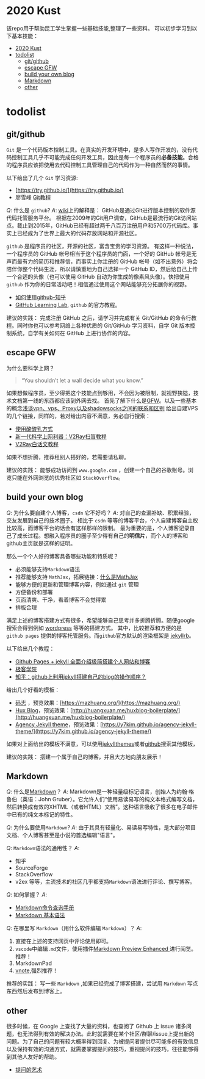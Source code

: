 # 2020 Kust
该repo用于帮助昆工学生掌握一些基础技能,整理了一些资料。
可以初步学习到以下基本技能：
- [2020 Kust](#2020-kust)
- [todolist](#todolist)
  * [git/github](#git/github)
  * [escape GFW](#escape-GFW)
  * [build your own blog](#build-your-own-blog)
  * [Markdown](#markdown)
  * [other](#other)

# todolist
## git/github
`Git` 是一个代码版本控制工具。在真实的开发环境中，是多人写作开发的，没有代码控制工具几乎不可能完成任何开发工具，因此是每一个程序员的**必备技能**。合格的程序员应该把使用去代码控制工具管理自己的代码作为一种自然而然的事情。

以下给出了几个 `Git` 学习资源:
* [https://try.github.io/](https://try.github.io/)
* 廖雪峰 [Git教程](https://www.liaoxuefeng.com/wiki/0013739516305929606dd18361248578c67b8067c8c017b000)

*Q*: 什么是 `github`?
*A*: [wiki](https://en.wikipedia.org/wiki/GitHub)上的解释是：
GitHub是通过Git进行版本控制的软件源代码托管服务平台。
根据在2009年的Git用户调查，GitHub是最流行的Git访问站点。截止到2015年，GitHub已经有超过两千八百万注册用户和5700万代码库。事实上已经成为了世界上最大的代码存放网站和开源社区。

`github` 是程序员的社区，开源的社区，富含宝贵的学习资源。
有这样一种说法，一个程序员的 GitHub 帐号相当于这个程序员的门面，一个好的 GitHub 帐号是无声而最有力的简历和推荐信，而事实上你注册的 GitHub 帐号（如不出意外）将会陪伴你整个代码生涯，所以请慎重地为自己选择一个 GitHub ID，然后给自己上传一个合适的头像（也可以使用 GitHub 自动为你生成的像素风头像）。快把使用 `github` 作为你的日常活动吧！相信通过使用这个网站能够充分拓展你的视野。

* [如何使用github-知乎](https://www.zhihu.com/question/20070065)
* [GitHub Learning Lab](https://lab.github.com/), `github` 的官方教程。

建议的实践：
完成注册 GitHub 之后，请学习并完成有关 Git/GitHub 的命令行教程。同时你也可以参考网络上各种优质的 Git/GitHub 学习资料，自学 Git 版本控制系统，自学有关如何在 GitHub 上进行协作的内容。

## escape GFW
为什么要科学上网？
> “You shouldn’t let a wall decide what you know.”

如果想做程序员，至少得把这个技能点到够用，不会因为被限制，就视野狭隘，技术文档第一线的东西都应该到外网去找。
首先了解下什么是[GFW](https://zh.wikipedia.org/wiki/防火长城)。以及一些基本的概念[浅谈vpn、vps、Proxy以及shadowsocks之间的联系和区别](https://medium.com/@thomas_summon/浅谈vpn-vps-proxy以及shadowsocks之间的联系和区别-b0198f92db1b)
给出自建VPS的几个链接，同样的，若对给出内容不满意，务必自行搜索：
* [使用酸酸乳方式](https://beiyuan.me/over-the-wall-2/)
* [新一代科学上网利器：V2Ray扫盲教程](http://blog.whiterabbitxyj.com/2018/08/31/V2Ray/)
* [V2Ray白话文教程](https://toutyrater.github.io/)

如果不想折腾，推荐租别人搭好的，若需要请私聊。

建议的实践：
能够成功访问到 `www.google.com` ，创建一个自己的谷歌账号。浏览只能在外网浏览的优秀社区如 `StackOverflow`。

## build your own blog
*Q*: 为什么要自建个人博客，`csdn` 它不好吗？
*A*: 对自己的查漏补缺、积累经验，交友发展到自己的技术圈子。
相比于 `csdn` 等等的博客平台，个人自建博客自主权比较高，而博客平台的话会有这样那样的限制。
最为重要的是，个人博客记录自己了成长过程。想融入程序员的圈子至少得有自己的**明信片**，而个人的博客和github主页就是这样的证明。


那么一个个人好的博客具备哪些功能和特质呢？

* 必须能够支持`Markdown`语法
* 推荐能够支持 `MathJax`，拓展链接：[什么是MathJax](http://docs.mathjax.org/en/latest/basic/mathjax.html)
*  能够方便的更新和管理博客内容，例如通过 `git` 管理
* 方便备份和部署
* 页面清爽、干净，看着博客不会觉得累
* 排版合理

满足上述的博客搭建方式有很多，希望能够自己思考并多折腾折腾。随便google搜索会得到例如 [wordpress](https://zhuanlan.zhihu.com/p/91746059) 等等的搭建方式。
其中，比较推荐和方便的是 `github pages` 提供的博客托管服务。而`github`官方默认的渲染框架是 [jekyllrb](https://jekyllrb.com/)。

以下给出几个教程：
* [Github Pages + jekyll 全面介绍极简搭建个人网站和博客 ](https://zhuanlan.zhihu.com/p/51240503)
* [极客学院](https://wiki.jikexueyuan.com/project/jekyll/github-pages.html)
* [知乎：github上利用jekyll搭建自己的blog的操作顺序？](https://www.zhihu.com/question/30018945)

给出几个好看的模板：
* [码志](https://github.com/mzlogin/mzlogin.github.io) ，预览效果：[https://mazhuang.org/](https://mazhuang.org/)
* [Hux Blog](https://github.com/Huxpro/huxpro.github.io)，预览效果：[http://huangxuan.me/huxblog-boilerplate/](http://huangxuan.me/huxblog-boilerplate/)
* [Agency Jekyll theme](https://github.com/y7kim/agency-jekyll-theme)，预览效果：[https://y7kim.github.io/agency-jekyll-theme/](https://y7kim.github.io/agency-jekyll-theme/)

如果对上面给出的模板不满意，可以使用[jekyllthemes](http://jekyllthemes.org/)或者[github](https://github.com/search?q=Jekyll+Themes)搜索其他模板，

建议的实践：
搭建一个属于自己的博客，并且大方地向朋友展示！

## Markdown
*Q*: 什么是[Markdown](https://zh.wikipedia.org/zh-hans/Markdown)？
*A*: Markdown是一种轻量级标记语言，创始人为约翰·格鲁伯（英语：John Gruber）。它允许人们“使用易读易写的纯文本格式编写文档，然后转换成有效的XHTML（或者HTML）文档”。这种语言吸收了很多在电子邮件中已有的纯文本标记的特性。

*Q*: 为什么要使用`Markdown`?
*A*: 由于其具有轻量化、易读易写特性，是大部分项目文档、个人博客甚至是小说的首选编辑"语言"。

*Q*: `Markdown`语法的通用性？
*A*:
* 知乎
* SourceForge
* StackOverflow
* v2ex
等等，主流技术的社区几乎都支持`Markdown`语法进行评论、撰写博客。


*Q*: 如何掌握？
*A*:
* [Markdown命令查询手册](http://liuxihao.com/Manual/Markdown命令查询手册/)
* [Markdown 基本语法](http://younghz.github.io/Markdown/)

*Q*: 在哪里写 `Markdown`（用什么软件编辑 `Markdown`）？
*A*:
1. 直接在上述的支持网页中评论使用即可。
2. `vscode`中编辑`.md`文件，使用插件[Markdown Preview Enhanced
](https://marketplace.visualstudio.com/items?itemName=shd101wyy.markdown-preview-enhanced)进行阅览。推荐！
3. MarkdownPad
4. [vnote](https://github.com/tamlok/vnote),强烈推荐！



推荐的实践：
写一些 `Markdown` ,如果已经完成了博客搭建，尝试用 `Markdown` 写点东西然后发布到博客上。

## other
很多时候，在 Google 上查找了大量的资料，也查阅了 Github 上 issue 诸多问题，也无法得到有效的解决办法。此时就需要在某个社区/群聊/issue上提出新的问题。为了自己的问题有较大概率得到回复、为被提问者提供尽可能多的有效信息以及保持有效的沟通方式，就需要掌握提问的技巧，重视提问的技巧，往往能够得到其他人友好的帮助。
* [提问的艺术](https://github.com/ryanhanwu/How-To-Ask-Questions-The-Smart-Way)